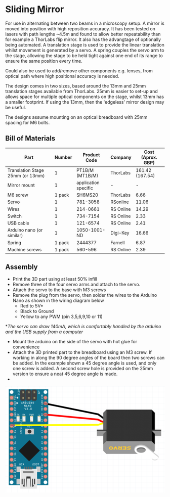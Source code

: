 # Sliding Mirror


For use in alternating between two beams in a microscopy setup. A mirror is moved into position with high reposition accuracy. It has been tested on lasers with path lengths ~4.5m and found to allow better repeatability than for example a ThorLabs flip mirror. It also has the advangtage of optionally being automated.
A translation stage is used to provide the linear translation whilst movement is generated by a servo. A spring couples the servo arm to the stage, allowing the stage to be held tight against one end of its range to ensure the same position every time.

Could also be used to add/remove other components e.g. lenses, from optical path where high positional accuracy is needed.

The design comes in two sizes, based around the 13mm and 25mm translation stages available from ThorLabs. 25mm is easier to set-up and allows space for multiple optical components on the stage, whilst 13mm has a smaller footprint. If using the 13mm, then the 'edgeless' mirror design may be useful.

The designs assume mounting on an optical breadboard with 25mm spacing for M6 bolts.

## Bill of Materials

Part | Number | Product Code | Company | Cost (Aprox. GBP)
---|---|---|---|---
Translation Stage 25mm (or 13mm) | 1 | PT1B/M (MT1B/M) | ThorLabs | 161.42 (167.54)
Mirror mount   | 1   | application specific | -  |  -
M6 screw | 1 pack | SH6MS20 | ThorLabs | 6.66
Servo  | 1 | 781-3058 | RSonline | 11.06
Wires  |  1   | 214-0661 |  RS Online   | 14.29
Switch | 1 | 734-7154 | RS Online | 2.33
USB cable   | 1   | 121-6574   | RS Online  |  2.41
Arduino nano (or similar)  |  1  |  1050-1001-ND | Digi-Key  |  16.66
Spring | 1 pack |  2444377 | Farnell | 6.87
Machine screws | 1 pack | 560-596 | RS Online | 2.39

## Assembly
* Print the 3D part using at least 50% infill
* Remove three of the four servo arms and attach to the servo.
* Attach the servo to the base with M3 screws
* Remove the plug from the servo, then solder the wires to the Arduino Nano as shown in the wiring diagram below
    * Red to 5V*
    * Black to Ground
    * Yellow to any PWM (pin 3,5,6,9,10 or 11)

**The servo can draw 140mA, which is comfortably handled by the arduino and the USB supply from a computer*
* Mount the arduino on the side of the servo with hot glue for convenience
* Attach the 3D printed part to the breadboard using an M3 screw. If working in along the 90 degree angles of the board then two screws can be added. In the example shown a 45 degree angle is used, and only one screw is added. A second screw hole is provided on the 25mm version to ensure a neat 45 degree angle is made.
* 


![Wiring Diagram](images/WiringDiagram.png)
